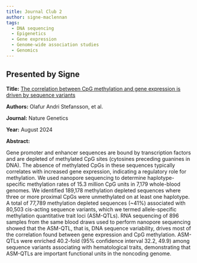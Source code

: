 ```yaml
---
title: Journal Club 2
author: signe-maclennan
tags:
  - DNA sequencing
  - Epigenetics
  - Gene expression
  - Genome-wide association studies
  - Genomics
---
```


## Presented by Signe
**Title:** [The correlation between CpG methylation and gene expression is driven by sequence variants](https://doi.org/10.1038/s41588-024-01851-2)

**Authors:** Olafur Andri Stefansson, et al. 

**Journal:** Nature Genetics

**Year:** August 2024

**Abstract:**

Gene promoter and enhancer sequences are bound by transcription factors and are depleted of methylated CpG sites (cytosines preceding guanines in DNA). The absence of methylated CpGs in these sequences typically correlates with increased gene expression, indicating a regulatory role for methylation. We used nanopore sequencing to determine haplotype-specific methylation rates of 15.3 million CpG units in 7,179 whole-blood genomes. We identified 189,178 methylation depleted sequences where three or more proximal CpGs were unmethylated on at least one haplotype. A total of 77,789 methylation depleted sequences (~41%) associated with 80,503 cis-acting sequence variants, which we termed allele-specific methylation quantitative trait loci (ASM-QTLs). RNA sequencing of 896 samples from the same blood draws used to perform nanopore sequencing showed that the ASM-QTL, that is, DNA sequence variability, drives most of the correlation found between gene expression and CpG methylation. ASM-QTLs were enriched 40.2-fold (95% confidence interval 32.2, 49.9) among sequence variants associating with hematological traits, demonstrating that ASM-QTLs are important functional units in the noncoding genome.